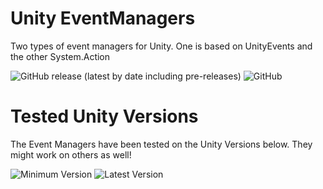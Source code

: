 # Unity EventManagers
Two types of event managers for Unity. One is based on UnityEvents and the other System.Action

![GitHub release (latest by date including pre-releases)](https://img.shields.io/github/v/release/ru1t3rl/Unity-EventManager?display_name=release&include_prereleases)
![GitHub](https://img.shields.io/github/license/ru1t3rl/Unity-EventManager)

# Tested Unity Versions
The Event Managers have been tested on the Unity Versions below. They might work on others as well!

![Minimum Version](https://img.shields.io/badge/Minimum-2019.4.40f1-green)
![Latest Version](https://img.shields.io/badge/Latest-2022.1.11-green)
